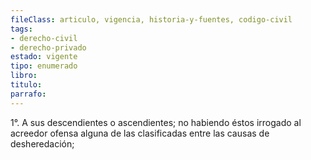 ```yaml
---
fileClass: articulo, vigencia, historia-y-fuentes, codigo-civil
tags:
- derecho-civil
- derecho-privado
estado: vigente
tipo: enumerado
libro:
titulo:
parrafo:
---
```

1°. A sus descendientes o ascendientes; no habiendo éstos irrogado al acreedor ofensa alguna de las clasificadas entre las causas de desheredación;